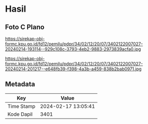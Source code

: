 # Hasil

## Foto C Plano

https://sirekap-obj-formc.kpu.go.id/fd12/pemilu/pdpr/34/02/12/20/07/3402122007027-20240214-193114--929c108c-3793-4eb2-9883-2973839acfa0.jpg

https://sirekap-obj-formc.kpu.go.id/fd12/pemilu/pdpr/34/02/12/20/07/3402122007027-20240214-201217--e648fb39-f398-4a3b-a459-838b2bab0971.jpg


## Metadata

| Key        | Value               |
| ---------- | ------------------- |
| Time Stamp | 2024-02-17 13:05:41 |
| Kode Dapil | 3401                |



